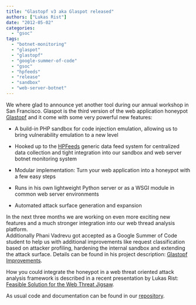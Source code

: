 ```yaml
---
title: "Glastopf v3 aka Glaspot released"
authors: ["Lukas Rist"]
date: "2012-05-02"
categories: 
  - "gsoc"
tags: 
  - "botnet-monitoring"
  - "glaspot"
  - "glastopf"
  - "google-summer-of-code"
  - "gsoc"
  - "hpfeeds"
  - "release"
  - "sandbox"
  - "web-server-botnet"
---
```


We where glad to announce yet another tool during our annual workshop in San Francisco. Glaspot is the third version of the web application honeypot [Glastopf](http://glastopf.org "Glastopf") and it come with some very powerful new features:  

  
- A build-in PHP sandbox for code injection emulation, allowing us to bring vulnerability emulation to a new level
  
- Hooked up to the [HPFeeds](http://hpfeeds.honeycloud.net/ "HPFeeds") generic data feed system for centralized data collection and tight integration into our sandbox and web server botnet monitoring system
  
- Modular implementation: Turn your web application into a honeypot with a few easy steps
  
- Runs in his own lightweight Python server or as a WSGI module in common web server environments
  
- Automated attack surface generation and expansion
  

  
In the next three months we are working on even more exciting new features and a much stronger integration into our web thread analysis platform.  
Additionally Phani Vadrevu got accepted as a Google Summer of Code student to help us with additional improvements like request classification based on attacker profiling, hardening the internal sandbox and extending the attack surface. Details can be found in his project description: [Glastopf Improvements](https://honeynet.org/gsoc/slot14 "Glastopf Improvements").  
  
How you could integrate the honeypot in a web threat oriented attack analysis framework is described in a recent presentation by Lukas Rist: [Feasible Solution for the Web Threat Jigsaw](http://www.youtube.com/watch?v=kipxPRXKlXY "Feasible Solution for the Web Threat Jigsaw").  
  
As usual code and documentation can be found in our [repository](http://dev.glastopf.org/projects/glaspot/ "Glaspot Repository").
